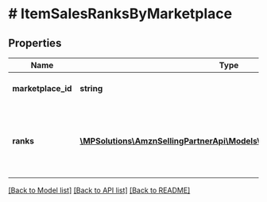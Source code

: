 # # ItemSalesRanksByMarketplace

## Properties

Name | Type | Description | Notes
------------ | ------------- | ------------- | -------------
**marketplace_id** | **string** | Amazon marketplace identifier. |
**ranks** | [**\MPSolutions\AmznSellingPartnerApi\Models\CatalogItems\ItemSalesRank[]**](ItemSalesRank.md) | Sales ranks of an Amazon catalog item for an Amazon marketplace. |

[[Back to Model list]](../../README.md#models) [[Back to API list]](../../README.md#endpoints) [[Back to README]](../../README.md)
